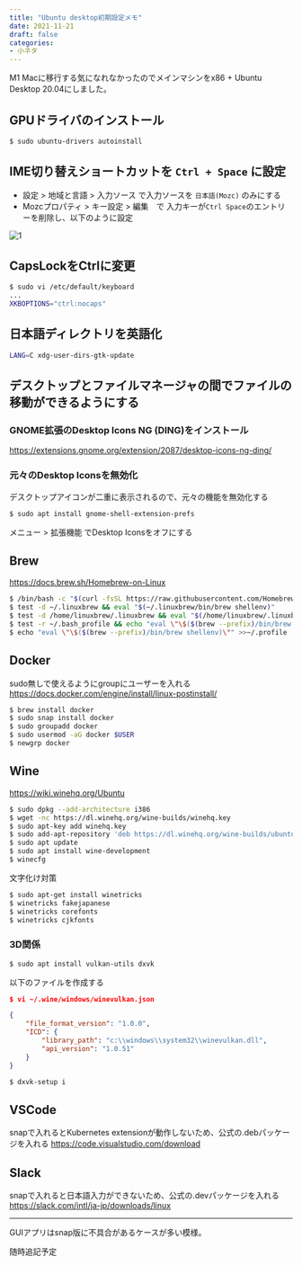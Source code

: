 ```yaml
---
title: "Ubuntu desktop初期設定メモ"
date: 2021-11-21
draft: false
categories:
- 小ネタ
---
```


M1 Macに移行する気になれなかったのでメインマシンをx86 + Ubuntu Desktop 20.04にしました。  

## GPUドライバのインストール

```sh
$ sudo ubuntu-drivers autoinstall
```

## IME切り替えショートカットを `Ctrl + Space` に設定

- 設定 > 地域と言語 > 入力ソース で入力ソースを `日本語(Mozc)` のみにする
- Mozcプロパティ > キー設定 > 編集　で 入力キーが`Ctrl Space`のエントリーを削除し、以下のように設定

![1](/images/ubuntu-desktop-config/mozc.png)

## CapsLockをCtrlに変更

```sh
$ sudo vi /etc/default/keyboard
...
XKBOPTIONS="ctrl:nocaps"
```

## 日本語ディレクトリを英語化

```sh
LANG=C xdg-user-dirs-gtk-update
```

## デスクトップとファイルマネージャの間でファイルの移動ができるようにする

### GNOME拡張のDesktop Icons NG (DING)をインストール
https://extensions.gnome.org/extension/2087/desktop-icons-ng-ding/

### 元々のDesktop Iconsを無効化
デスクトップアイコンが二重に表示されるので、元々の機能を無効化する

```sh
$ sudo apt install gnome-shell-extension-prefs
```

メニュー > 拡張機能 でDesktop Iconsをオフにする

## Brew
https://docs.brew.sh/Homebrew-on-Linux

```sh
$ /bin/bash -c "$(curl -fsSL https://raw.githubusercontent.com/Homebrew/install/HEAD/install.sh)"
$ test -d ~/.linuxbrew && eval "$(~/.linuxbrew/bin/brew shellenv)"
$ test -d /home/linuxbrew/.linuxbrew && eval "$(/home/linuxbrew/.linuxbrew/bin/brew shellenv)"
$ test -r ~/.bash_profile && echo "eval \"\$($(brew --prefix)/bin/brew shellenv)\"" >>~/.bash_profile
$ echo "eval \"\$($(brew --prefix)/bin/brew shellenv)\"" >>~/.profile
```

## Docker

sudo無しで使えるようにgroupにユーザーを入れる  
https://docs.docker.com/engine/install/linux-postinstall/

```sh
$ brew install docker
$ sudo snap install docker
$ sudo groupadd docker
$ sudo usermod -aG docker $USER
$ newgrp docker 
```
## Wine

https://wiki.winehq.org/Ubuntu

```sh
$ sudo dpkg --add-architecture i386
$ wget -nc https://dl.winehq.org/wine-builds/winehq.key
$ sudo apt-key add winehq.key
$ sudo add-apt-repository 'deb https://dl.winehq.org/wine-builds/ubuntu/ focal main'
$ sudo apt update
$ sudo apt install wine-development
$ winecfg
```

文字化け対策

```sh
$ sudo apt-get install winetricks
$ winetricks fakejapanese
$ winetricks corefonts
$ winetricks cjkfonts
```

### 3D関係

```sh
$ sudo apt install vulkan-utils dxvk
```

以下のファイルを作成する

```json
$ vi ~/.wine/windows/winevulkan.json

{
    "file_format_version": "1.0.0",
    "ICD": {
        "library_path": "c:\\windows\\system32\\winevulkan.dll",
        "api_version": "1.0.51"
    }
}
```

```sh
$ dxvk-setup i
```

## VSCode

snapで入れるとKubernetes extensionが動作しないため、公式の.debパッケージを入れる
https://code.visualstudio.com/download

## Slack

snapで入れると日本語入力ができないため、公式の.devパッケージを入れる
https://slack.com/intl/ja-jp/downloads/linux

---

GUIアプリはsnap版に不具合があるケースが多い模様。

随時追記予定

